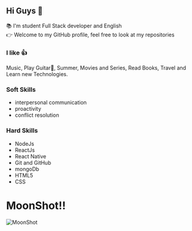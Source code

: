 ## Hi Guys 👋

:books: I'm student Full Stack developer and 
English  
:point_right: Welcome to my GitHub profile, 
feel free to look at my repositories


### I like :+1:
Music, Play Guitar:metal:, Summer, Movies and Series, Read Books, Travel and 
Learn new Technologies.

### Soft Skills
* interpersonal communication
* proactivity
* conflict resolution



### Hard Skills
* NodeJs
* ReactJs
* React Native
* Git and GitHub
* mongoDb
* HTML5
* CSS


# MoonShot!!
<img src="./Renatojr2/Renatojr2/blob/master/Moonshot_Thinking.png" alt="MoonShot" >
